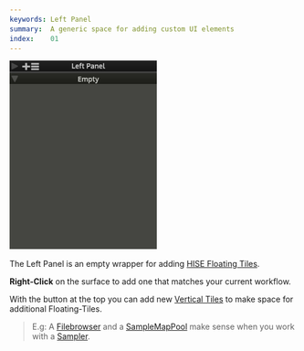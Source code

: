 ```yaml
---
keywords: Left Panel
summary:  A generic space for adding custom UI elements
index:    01
---
```


![Left Panel](images/custom/left-panel.png)

The Left Panel is an empty wrapper for adding [HISE Floating Tiles](/ui-components/floating-tiles/hise).

**Right-Click** on the surface to add one that matches your current workflow. 

With the button at the top you can add new [Vertical Tiles](/ui-components/floating-tiles/layout/verticaltile) to make space for additional Floating-Tiles.


> E.g: A [Filebrowser](/ui-components/floating-tiles/hise/filebrowser) and a [SampleMapPool](/ui-components/floating-tiles/hise/samplemappool) make sense when you work with a [Sampler](/hise-modules/sound-generators/list/streamingsampler).  

